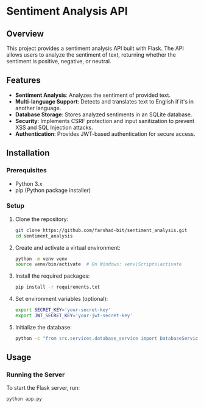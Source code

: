 # Sentiment Analysis API

## Overview
This project provides a sentiment analysis API built with Flask. The API allows users to analyze the sentiment of text, returning whether the sentiment is positive, negative, or neutral.

## Features
- **Sentiment Analysis**: Analyzes the sentiment of provided text.
- **Multi-language Support**: Detects and translates text to English if it's in another language.
- **Database Storage**: Stores analyzed sentiments in an SQLite database.
- **Security**: Implements CSRF protection and input sanitization to prevent XSS and SQL Injection attacks.
- **Authentication**: Provides JWT-based authentication for secure access.

## Installation

### Prerequisites
- Python 3.x
- pip (Python package installer)

### Setup
1. Clone the repository:

    ```sh
    git clone https://github.com/farshad-bit/sentiment_analysis.git
    cd sentiment_analysis
    ```

2. Create and activate a virtual environment:

    ```sh
    python -m venv venv
    source venv/bin/activate  # On Windows: venv\Scripts\activate
    ```

3. Install the required packages:

    ```sh
    pip install -r requirements.txt
    ```

4. Set environment variables (optional):

    ```sh
    export SECRET_KEY='your-secret-key'
    export JWT_SECRET_KEY='your-jwt-secret-key'
    ```

5. Initialize the database:

    ```sh
    python -c "from src.services.database_service import DatabaseService; DatabaseService().initialize_db()"
    ```

## Usage

### Running the Server
To start the Flask server, run:

```sh
python app.py
